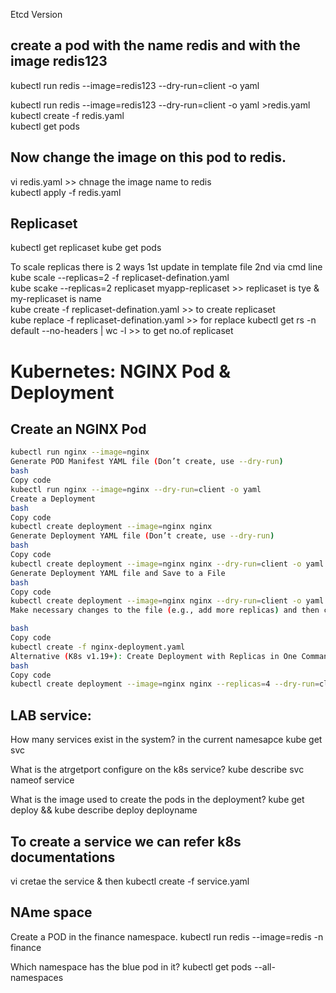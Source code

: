 

Etcd Version  

## create a pod with the name redis and with the image redis123  

kubectl run redis --image=redis123 --dry-run=client -o yaml  

kubectl run redis --image=redis123 --dry-run=client -o yaml >redis.yaml  
kubectl create -f redis.yaml  
kubectl get pods  

## Now change the image on this pod to redis.

vi redis.yaml >> chnage the image name to redis  
kubectl apply -f redis.yaml  

## Replicaset 
kubectl get replicaset 
kube get pods 

To scale replicas there is 2 ways 1st update in template file 2nd via cmd line  
kube scale --replicas=2 -f replicaset-defination.yaml  
kube scake --replicas=2 replicaset myapp-replicaset   >> replicaset is tye  & my-replicaset is name  
kube create -f replicaset-defination.yaml    >> to create replicaset  
kube replace -f replicaset-defination.yaml   >> for replace
kubectl get rs -n default --no-headers | wc -l >> to get no.of replicaset  

# Kubernetes: NGINX Pod & Deployment

## Create an NGINX Pod
```bash
kubectl run nginx --image=nginx
Generate POD Manifest YAML file (Don’t create, use --dry-run)
bash
Copy code
kubectl run nginx --image=nginx --dry-run=client -o yaml
Create a Deployment
bash
Copy code
kubectl create deployment --image=nginx nginx
Generate Deployment YAML file (Don’t create, use --dry-run)
bash
Copy code
kubectl create deployment --image=nginx nginx --dry-run=client -o yaml
Generate Deployment YAML file and Save to a File
bash
Copy code
kubectl create deployment --image=nginx nginx --dry-run=client -o yaml > nginx-deployment.yaml
Make necessary changes to the file (e.g., add more replicas) and then create the deployment:

bash
Copy code
kubectl create -f nginx-deployment.yaml
Alternative (K8s v1.19+): Create Deployment with Replicas in One Command
bash
Copy code
kubectl create deployment --image=nginx nginx --replicas=4 --dry-run=client -o yaml > nginx-deployment.yam
```

## LAB service:
How many services exist in the system? in the current namesapce   kube get svc

What is the atrgetport configure on the k8s service?  kube describe svc nameof service

What is the image used to create the pods in the deployment?
kube get deploy && kube describe deploy deployname

## To create a service we can refer k8s documentations

vi cretae the service & then kubectl create -f service.yaml

## NAme space

Create a POD in the finance namespace.   kubectl run redis --image=redis -n finance  

Which namespace has the blue pod in it?   kubectl get pods --all-namespaces   




